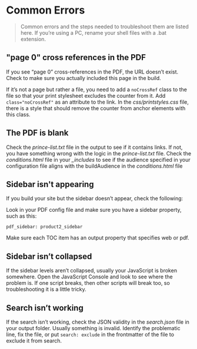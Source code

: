 # Common Errors

> Common errors and the steps needed to troubleshoot them are listed here. If you’re using a PC, rename your shell files with a .bat extension.

<h2 id="title1">"page 0" cross references in the PDF</h2>

If you see “page 0” cross-references in the PDF, the URL doesn’t exist. Check to make sure you actually included this page in the build.

If it’s not a page but rather a file, you need to add a `noCrossRef` class to the file so that your print stylesheet excludes the counter from it. Add `class="noCrossRef"` as an attribute to the link. In the *css/printstyles.css* file, there is a style that should remove the counter from anchor elements with this class.

<h2 id="title2">The PDF is blank</h2>

Check the *prince-list.txt* file in the output to see if it contains links. If not, you have something wrong with the logic in the *prince-list.txt* file. Check the *conditions.html* file in your *_includes* to see if the audience specified in your configuration file aligns with the buildAudience in the *conditions.html* file

<h2 id="title3">Sidebar isn't appearing</h2>

If you build your site but the sidebar doesn’t appear, check the following:

Look in your PDF config file and make sure you have a sidebar property, such as this:

```terminal
pdf_sidebar: product2_sidebar
```

Make sure each TOC item has an output property that specifies web or pdf.


<h2 id="title4">Sidebar isn’t collapsed</h2>

If the sidebar levels aren’t collapsed, usually your JavaScript is broken somewhere. Open the JavaScript Console and look to see where the problem is. If one script breaks, then other scripts will break too, so troubleshooting it is a little tricky.

<h2 id="title5">Search isn’t working</h2>

If the search isn’t working, check the JSON validity in the *search.json* file in your output folder. Usually something is invalid. Identify the problematic line, fix the file, or put `search: exclude` in the frontmatter of the file to exclude it from search.
